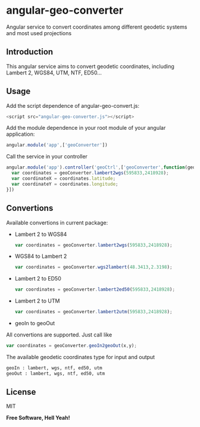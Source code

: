 # angular-geo-converter
Angular service to convert coordinates among different geodetic systems and most used projections

## Introduction
This angular service aims to convert geodetic coordinates, including Lambert 2, WGS84, UTM, NTF, ED50...

## Usage
Add the script dependence of angular-geo-convert.js:

  ```javascript
  <script src="angular-geo-converter.js"></script>
  ```
  
Add the module dependence in your root module of your angular application:

  ```javascript
  angular.module('app',['geoConverter'])
  ```

Call the service in your controller

  ```javascript
  angular.module('app').controller('geoCtrl',['geoConverter',function(geoConverter){
    var coordinates = geoConverter.lambert2wgs(595833,2418928);
    var coordinateX = coordinates.latitude;
    var coordinateY = coordinates.longitude;
  }])
  ```
  
## Convertions
Available convertions in current package:

* Lambert 2 to WGS84

  ```javascript
  var coordinates = geoConverter.lambert2wgs(595833,2418928);
  ```
  
* WGS84 to Lambert 2

  ```javascript
  var coordinates = geoConverter.wgs2lambert(48.3413,2.3198);
  ```
  
* Lambert 2 to ED50

  ```javascript
  var coordinates = geoConverter.lambert2ed50(595833,2418928);
  ```
  
* Lambert 2 to UTM

  ```javascript
  var coordinates = geoConverter.lambert2utm(595833,2418928);
  ```
  
* geoIn to geoOut

 All convertions are supported. Just call like
 
  ```javascript
 var coordinates = geoConverter.geoIn2geoOut(x,y);
  ```
  
  The available geodetic coordinates type for input and output
  
  ```sh
  geoIn : lambert, wgs, ntf, ed50, utm
  geoOut : lambert, wgs, ntf, ed50, utm
  ```
  
License
----

MIT


**Free Software, Hell Yeah!**
